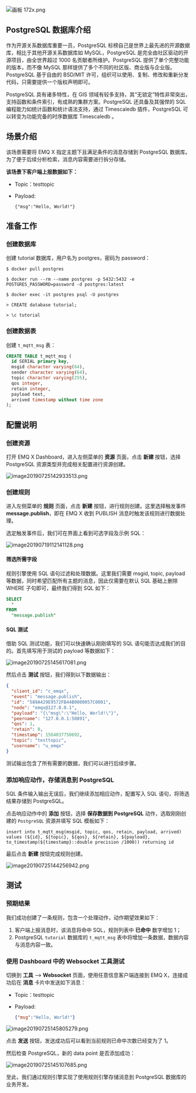 ![画板 172x.png](https://static.emqx.net/images/59a2b2df1035f9a1f7e3c364a1528a48.png)

## PostgreSQL 数据库介绍

作为开源关系数据库重要一员，PostgreSQL 标榜自己是世界上最先进的开源数据库，相比于其他开源关系数据库如 MySQL，PostgreSQL 是完全由社区驱动的开源项目，由全世界超过 1000 名贡献者所维护。PostgreSQL 提供了单个完整功能的版本，而不像 MySQL 那样提供了多个不同的社区版、商业版与企业版。PostgreSQL 基于自由的 BSD/MIT 许可，组织可以使用、复制、修改和重新分发代码，只需要提供一个版权声明即可。

PostgreSQL 具有诸多特性，在 GIS 领域有较多支持，其“无锁定”特性非常突出，支持函数和条件索引，有成熟的集群方案。PostgreSQL 还具备及其强悍的 SQL 编程能力如统计函数和统计语法支持，通过 Timescaledb 插件，PostgreSQL 可以转变为功能完备的时序数据库 Timescaledb 。





## 场景介绍

该场景需要将 EMQ X 指定主题下且满足条件的消息存储到 PostgreSQL 数据库。为了便于后续分析检索，消息内容需要进行拆分存储。

**该场景下客户端上报数据如下：**

- Topic：testtopic

- Payload:

  ```
  {"msg":"Hello, World!"}
  ```

## 准备工作

### 创建数据库

创建 tutorial 数据库，用户名为 postgres，密码为 password：

```shell
$ docker pull postgres

$ docker run --rm --name postgres -p 5432:5432 -e POSTGRES_PASSWORD=password -d postgres:latest

$ docker exec -it postgres psql -U postgres

> CREATE database tutorial;

> \c tutorial
```



### 创建数据表

创建 `t_mqtt_msg` 表：

```sql
CREATE TABLE t_mqtt_msg (
  id SERIAL primary key,
  msgid character varying(64),
  sender character varying(64),
  topic character varying(255),
  qos integer,
  retain integer,
  payload text,
  arrived timestamp without time zone
);
```



## 配置说明

### 创建资源

打开 EMQ X Dashboard，进入左侧菜单的 **资源** 页面，点击 **新建** 按钮，选择 PostgreSQL 资源类型并完成相关配置进行资源创建。

![image20190725142933513.png](https://static.emqx.net/images/7886bf1c52c3cf3a97eead6bd3388f09.png)



### 创建规则

进入左侧菜单的 **规则** 页面，点击 **新建** 按钮，进行规则创建。这里选择触发事件 **message.publish**，即在 EMQ X 收到 PUBLISH 消息时触发该规则进行数据处理。

选定触发事件后，我们可在界面上看到可选字段及示例 SQL：

![image20190719112141128.png](https://static.emqx.net/images/98eedf967390caf95e040a2376d5bc1e.png)



#### 筛选所需字段

规则引擎使用 SQL 语句过滤和处理数据。这里我们需要 msgid, topic, payload 等数据，同时希望匹配所有主题的消息，因此仅需要在默认 SQL 基础上删除 WHERE 子句即可，最终我们得到 SQL 如下：

```sql
SELECT
  *
FROM
  "message.publish"
```



#### SQL 测试

借助 SQL 测试功能，我们可以快速确认刚刚填写的 SQL 语句能否达成我们的目的。首先填写用于测试的 payload 等数据如下：

![image20190725145617081.png](https://static.emqx.net/images/8d392abf53abb299ab6eb68c77541c83.png)

然后点击 **测试** 按钮，我们得到以下数据输出：

```json
{
  "client_id": "c_emqx",
  "event": "message.publish",
  "id": "589A429E9572FB44B0000057C0001",
  "node": "emqx@127.0.0.1",
  "payload": "{\"msg\":\"Hello, World!\"}",
  "peername": "127.0.0.1:50891",
  "qos": 1,
  "retain": 0,
  "timestamp": 1564037750692,
  "topic": "testtopic",
  "username": "u_emqx"
}
```

测试输出包含了所有需要的数据，我们可以进行后续步骤。



### 添加响应动作，存储消息到 PostgreSQL

SQL 条件输入输出无误后，我们继续添加相应动作，配置写入 SQL 语句，将筛选结果存储到 PostgreSQL。

点击响应动作中的 **添加** 按钮，选择 **保存数据到 PostgreSQL** 动作，选取刚刚创建的 `PostgreSQL` 资源并填写 SQL 模板如下：

`insert into t_mqtt_msg(msgid, topic, qos, retain, payload, arrived) values (${id}, ${topic}, ${qos}, ${retain}, ${payload}, to_timestamp(${timestamp}::double precision /1000)) returning id`

最后点击 **新建** 按钮完成规则创建。

![image20190725144256942.png](https://static.emqx.net/images/efe039e16812a013224a138a97fb145b.png)


## 测试

### 预期结果

我们成功创建了一条规则，包含一个处理动作，动作期望效果如下：

1. 客户端上报消息时，该消息将命中 SQL，规则列表中 **已命中** 数字增加 1；
2. PostgreSQL `tutorial` 数据库的 `t_mqtt_msg` 表中将增加一条数据，数据内容与消息内容一致。



### 使用 Dashboard 中的 Websocket 工具测试

切换到 **工具** --> **Websocket** 页面，使用任意信息客户端连接到 EMQ X，连接成功后在 **消息** 卡片中发送如下消息：

- Topic：testtopic

- Payload:

  ```json
  {"msg":"Hello, World!"}
  ```

![image20190725145805279.png](https://static.emqx.net/images/cdc7e0a8eb06de9b710e9bb31736c3ff.png)

点击 **发送** 按钮，发送成功后可以看到当前规则已命中次数已经变为了 1。

然后检查 PostgreSQL，新的 data point 是否添加成功：

![image20190725145107685.png](https://static.emqx.net/images/97aa310b042ec33b08846024d8d9afeb.png)

至此，我们通过规则引擎实现了使用规则引擎存储消息到 PostgreSQL 数据库的业务开发。

